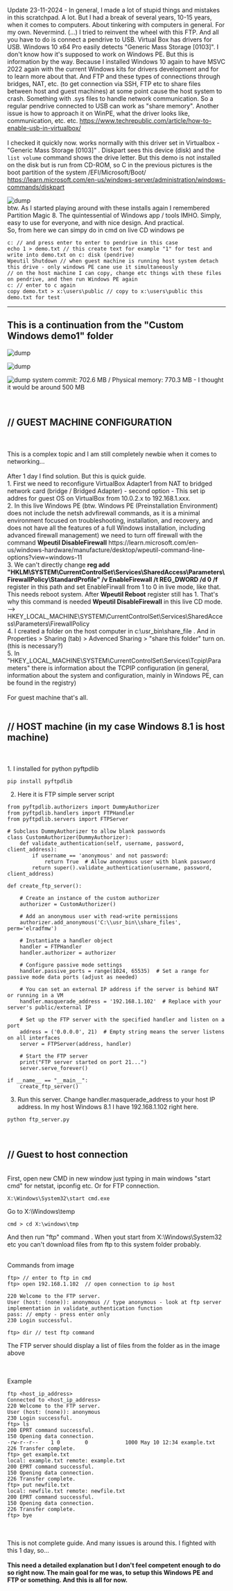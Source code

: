 Update 23-11-2024 - In general, I made a lot of stupid things and mistakes in this scratchpad. A lot. But I had a break of several years, 10-15 years, when it comes to computers. About tinkering with computers in general. For my own. Nevermind. (...) I tried to reinvent the wheel with this FTP. And all you have to do is connect a pendrive to USB. Virtual Box has drivers for USB. Windows 10 x64 Pro easily detects "Generic Mass Storage [0103]". I don't know how it's supposed to work on Windows PE. But this is information by the way. Because I installed Windows 10 again to have MSVC 2022 again with the current Windows kits for drivers development and for to learn more about that. And FTP and these types of connections through bridges, NAT, etc. (to get connection via SSH, FTP etc to share files between host and guest machines) at some point cause the host system to crash. Something with .sys files to handle network communication. So a regular pendrive connected to USB can work as "share memory". Another issue is how to approach it on WinPE, what the driver looks like, communication, etc. etc. 
https://www.techrepublic.com/article/how-to-enable-usb-in-virtualbox/
<br /><br />
I checked it quickly now. works normally with this driver set in Virtualbox - "Generic Mass Storage [0103]" . Diskpart sees this device (disk) and the ```list volume```
command shows the drive letter. But this demo is not installed on the disk but is run from CD-ROM, so C in the previous pictures is the boot partition of the system /EFI/Microsoft/Boot/ https://learn.microsoft.com/en-us/windows-server/administration/windows-commands/diskpart

![dump](https://github.com/KarolDuracz/scratchpad/blob/main/bootloader_x86/Custom%20Windows%20demo1%20-%20FTP/407%20-%2023-11-2024%20-%20winpe%20tez%20wykrywa%20normalnie%20ten%20driver.png?raw=true)
<br />
btw. As I started playing around with these installs again I remembered Partition Magic 8. The quintessential of Windows app / tools IMHO. Simply, easy to use for everyone, and with nice design. And practical.
<br />
So, from here we can simpy do in cmd on live CD windows pe

```
c: // and press enter to enter to pendrive in this case
echo 1 > demo.txt // this create text for example "1" for test and write into demo.txt on c: disk (pendrive)
Wpeutil Shutdown // when guest machine is running host system detach this drive - only windows PE cane use it simultaneously
// on the host machine I can copy, change etc things with these files on pendrive, and then run Windows PE again
c: // enter to c again
copy demo.txt > x:\users\public // copy to x:\users\public this demo.txt for test
```

<hr>
<h2>This is a continuation from the "Custom Windows demo1" folder </h2>

![dump](https://github.com/KarolDuracz/scratchpad/blob/main/bootloader_x86/Custom%20Windows%20demo1%20-%20FTP/188%20-%2011-11-2024%20-%20ftp%20configured%20and%20works.png?raw=true)

![dump](https://github.com/KarolDuracz/scratchpad/blob/main/bootloader_x86/Custom%20Windows%20demo1%20-%20FTP/189%20-%2011-11-2024%20-%20ustawienie%20bridge%20i%20komenda%20get%20test.png?raw=true)

![dump](https://github.com/KarolDuracz/scratchpad/blob/main/bootloader_x86/Custom%20Windows%20demo1%20-%20FTP/190%20-%2011-11-2024%20-%20PEx64.png?raw=true)
system commit: 702.6 MB / Physical memory: 770.3 MB - I thought it would be around 500 MB  

<br />
<h2>// GUEST MACHINE CONFIGURATION</h2>
<br /><br />
This is a complex topic and I am still completely newbie when it comes to networking... <br /><br />
After 1 day I find solution. But this is quick guide.<br />
1. First we need to reconfigure VirtualBox Adapter1 from NAT to bridged network card (bridge /  Bridged Adapter) - second option - This set ip addres for guest OS on VirtualBox from 10.0.2.x to 192.168.1.xxx. <br />
2. In this live Windows PE (btw. Windows PE (Preinstallation Environment) does not include the netsh advfirewall commands, as it is a minimal environment focused on troubleshooting, installation, and recovery, and does not have all the features of a full Windows installation, including advanced firewall management) we need to turn off  firewall with the command <b>Wpeutil DisableFirewall</b> https://learn.microsoft.com/en-us/windows-hardware/manufacture/desktop/wpeutil-command-line-options?view=windows-11 <br />
3. We can't directly change <b>reg add "HKLM\SYSTEM\CurrentControlSet\Services\SharedAccess\Parameters\FirewallPolicy\StandardProfile" /v EnableFirewall /t REG_DWORD /d 0 /f</b> register in this path and set EnableFirwall from 1 to 0 in live mode, like that. This needs reboot system. After <b>Wpeutil Reboot</b> register still has 1. That's why this command is needed <b>Wpeutil DisableFirewall</b> in this live CD mode. --> HKEY_LOCAL_MACHINE\SYSTEM\CurrentControlSet\Services\SharedAccess\Parameters\FirewallPolicy <br />
4. I created a folder on the host computer in c:\usr_bin\share_file . And in Properties > Sharing (tab) > Advenced Sharing > "share this folder" turn on. (this is necessary?) <br />
5. In "HKEY_LOCAL_MACHINE\SYSTEM\CurrentControlSet\Services\Tcpip\Parameters" there is information about the TCPIP configuration (in general, information about the system and configuration, mainly in Windows PE, can be found in the registry)
<br /><br />
For guest machine that's all.
<br /><br />
<h2>// HOST machine (in my case Windows 8.1 is host machine)</h2>
<br /><br />
1. I installed for python pyftpdlib

```
pip install pyftpdlib
```

2. Here it is FTP simple server script

```
from pyftpdlib.authorizers import DummyAuthorizer
from pyftpdlib.handlers import FTPHandler
from pyftpdlib.servers import FTPServer

# Subclass DummyAuthorizer to allow blank passwords
class CustomAuthorizer(DummyAuthorizer):
    def validate_authentication(self, username, password, client_address):
        if username == 'anonymous' and not password:
            return True  # Allow anonymous user with blank password
        return super().validate_authentication(username, password, client_address)

def create_ftp_server():

    # Create an instance of the custom authorizer
    authorizer = CustomAuthorizer()

    # Add an anonymous user with read-write permissions
    authorizer.add_anonymous('C:\\usr_bin\\share_files', perm='elradfmw')

    # Instantiate a handler object
    handler = FTPHandler
    handler.authorizer = authorizer

    # Configure passive mode settings
    handler.passive_ports = range(1024, 65535)  # Set a range for passive mode data ports (adjust as needed)

    # You can set an external IP address if the server is behind NAT or running in a VM
    handler.masquerade_address = '192.168.1.102'  # Replace with your server's public/external IP

    # Set up the FTP server with the specified handler and listen on a port
    address = ('0.0.0.0', 21)  # Empty string means the server listens on all interfaces
    server = FTPServer(address, handler)

    # Start the FTP server
    print("FTP server started on port 21...")
    server.serve_forever()

if __name__ == "__main__":
    create_ftp_server()
```

3. Run this server. Change handler.masquerade_address to your host IP address. In my host Windows 8.1 I have 192.168.1.102 right here.

```
python ftp_server.py
```

<br />
<h2>// Guest to host connection </h2>
<br />
First, open new CMD in new window just typing in main windows "start cmd" for netstat, ipconfig etc. Or for FTP connection.

```
X:\Windows\System32\start cmd.exe
```

Go to X:\Windows\temp

```
cmd > cd X:\windows\tmp
```

And then run "ftp" command . When yout start from X:\Windows\System32 etc you can't download files from ftp to this system folder probably.

<br />
Commands from image

```
ftp> // enter to ftp in cmd
ftp> open 192.168.1.102  // open connection to ip host

220 Welcome to the FTP server.
User (host: (none)): anonymous // type anonymous - look at ftp server implementation in validate_authentication function
pass: // empty - press enter only
230 Login successful.

ftp> dir // test ftp command 
```
The FTP server should display a list of files from the folder as in the image above


<br /><br />
Example 
```
ftp <host_ip_address>
Connected to <host_ip_address>
220 Welcome to the FTP server.
User (host: (none)): anonymous
230 Login successful.
ftp> ls
200 EPRT command successful.
150 Opening data connection.
-rw-r--r--    1 0        0            1000 May 10 12:34 example.txt
226 Transfer complete.
ftp> get example.txt
local: example.txt remote: example.txt
200 EPRT command successful.
150 Opening data connection.
226 Transfer complete.
ftp> put newfile.txt
local: newfile.txt remote: newfile.txt
200 EPRT command successful.
150 Opening data connection.
226 Transfer complete.
ftp> bye
```

<br /><br />
This is not complete guide. And many issues is around this. I fighted with this 1 day, so... 
<br /><br />
<b>This need a detailed explanation but I don't feel competent enough to do so right now. The main goal for me was, to setup this Windows PE and FTP or something. And this is all for now.</b>
